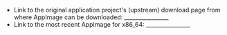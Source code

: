 <!--

Welcome to AppImageHub, the crowd-sourced cenrtral repository of available AppImages. Before you open an issue, please check whether the AppImage is already in our collection. If it is not, please submit an issue if the original authors of the software provide an official AppImage. Please do NOT request AppImages for applications here if one does not exist yet; in this case, please ask the application authors instead.

Do you want to ask a question? Are you looking for support? The Atom message board is the best place for getting support: https://discourse.appimage.org

-->

* Link to the original application project's (upstream) download page from where AppImage can be downloaded: ________________
* Link to the most recent AppImage for x86_64: ________________
